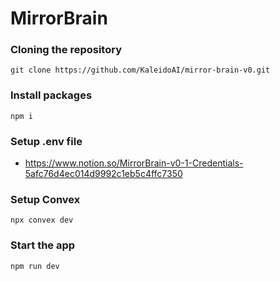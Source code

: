 # MirrorBrain

### Cloning the repository

```shell
git clone https://github.com/KaleidoAI/mirror-brain-v0.git
```

### Install packages

```shell
npm i
```

### Setup .env file

- https://www.notion.so/MirrorBrain-v0-1-Credentials-5afc76d4ec014d9992c1eb5c4ffc7350

### Setup Convex

```shell
npx convex dev

```

### Start the app

```shell
npm run dev
```
